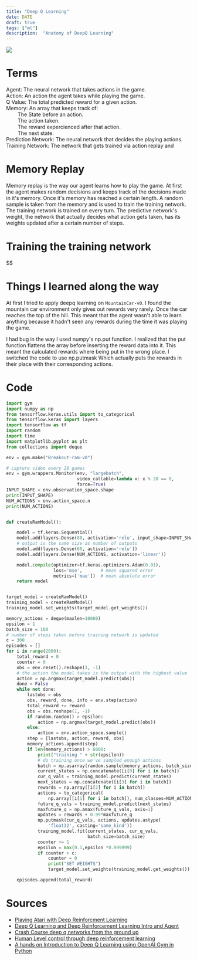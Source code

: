 ```yaml
---
title: "Deep Q Learning"
date: DATE
draft: true
tags: ["ml"]
description:  "Anatomy of DeepQ Learning"
---
```

<img src="/vids/ml/deepq.gif">


# Terms
Agent: The neural network that takes actions in the game.  
Action: An action the agent takes while playing the game.  
Q Value: The total predicted reward for a given action.  
Memory: An array that keeps track of:  
&nbsp;&nbsp;&nbsp;&nbsp;&nbsp;&nbsp;&nbsp;&nbsp;The State before an action.  
&nbsp;&nbsp;&nbsp;&nbsp;&nbsp;&nbsp;&nbsp;&nbsp;The action taken.  
&nbsp;&nbsp;&nbsp;&nbsp;&nbsp;&nbsp;&nbsp;&nbsp;The reward expercienced after that action.  
&nbsp;&nbsp;&nbsp;&nbsp;&nbsp;&nbsp;&nbsp;&nbsp;The next state.  
Prediction Network: The neural network that decides the playing actions.  
Training Network: The network that gets trained via action replay and 

# Memory Replay

Memory replay is the way our agent learns how to play the game. At first the agent makes random decisions and keeps track of the decisions made in it's memory. Once it's memory has reached a certain length. A random sample is taken from the memory and is used to train the training network. The training network is trained on every turn. The predictive network's weight, the network that actually decides what action gets taken, has its weights updated after a certain number of steps. 

# Training the training network

$$

# Things I learned along the way

At first I tried to apply deepq learning on `MountainCar-v0`. I found the mountain car environment only gives out rewards very rarely. Once the car reaches the top of the hill. This meant that the agent wasn't able to learn anything because it hadn't seen any rewards during the time it was playing the game.

I had bug in the way I used numpy's np.put function. I realized that the put function flattens the array before inserting the reward data into it. This meant the calculated rewards where being put in the wrong place. I switched the code to use np.putmask Which actually puts the rewards in their place with their corresponding actions. 

# Code


```python 
import gym
import numpy as np
from tensorflow.keras.utils import to_categorical
from tensorflow.keras import layers
import tensorflow as tf
import random
import time
import matplotlib.pyplot as plt
from collections import deque

env = gym.make("Breakout-ram-v0")

# capture video every 20 games
env = gym.wrappers.Monitor(env, "largebatch",
                           video_callable=lambda x: x % 20 == 0,
                           force=True)
INPUT_SHAPE = env.observation_space.shape
print(INPUT_SHAPE)
NUM_ACTIONS = env.action_space.n
print(NUM_ACTIONS)


def createRamModel():

    model = tf.keras.Sequential()
    model.add(layers.Dense(80, activation='relu', input_shape=INPUT_SHAPE))
    # output is the same size as number of outputs
    model.add(layers.Dense(60, activation='relu'))
    model.add(layers.Dense(NUM_ACTIONS, activation='linear'))

    model.compile(optimizer=tf.keras.optimizers.Adam(0.01),
                  loss='mse',       # mean squared error
                  metrics=['mae'])  # mean absolute error
    return model


target_model = createRamModel()
training_model = createRamModel()
training_model.set_weights(target_model.get_weights())

memory_actions = deque(maxlen=10000)
epsilon = 1
batch_size = 100
# number of steps taken before training network is updated
c = 300
episodes = []
for i in range(2000):
    total_reward = 0
    counter = 0
    obs = env.reset().reshape(1, -1)
    # the action the model takes is the output with the highest value
    action = np.argmax(target_model.predict(obs))
    done = False
    while not done:
        lastobs = obs
        obs, reward, done, info = env.step(action)
        total_reward += reward
        obs = obs.reshape(1, -1)
        if random.random() > epsilon:
            action = np.argmax(target_model.predict(obs))
        else:
            action = env.action_space.sample()
        step = [lastobs, action, reward, obs]
        memory_actions.append(step)
        if len(memory_actions) > 6000:
            print("training " + str(epsilon))
            # do training once we've sampled enough actions
            batch = np.asarray(random.sample(memory_actions, batch_size))
            current_states = np.concatenate([i[0] for i in batch])
            cur_q_vals = training_model.predict(current_states)
            next_states = np.concatenate([i[3] for i in batch])
            rewards = np.array([i[2] for i in batch])
            actions = to_categorical(
                np.array([i[1] for i in batch]), num_classes=NUM_ACTIONS)
            future_q_vals = training_model.predict(next_states)
            maxfuture_q = np.amax(future_q_vals, axis=1)
            updates = rewards + 0.99*maxfuture_q
            np.putmask(cur_q_vals, actions, updates.astype(
                'float32', casting='same_kind'))
            training_model.fit(current_states, cur_q_vals,
                               batch_size=batch_size)
            counter += 1
            epsilon = max(0.1,epsilon *0.999999)
            if counter > c:
                counter = 0
                print("SET WEIGHTS")
                target_model.set_weights(training_model.get_weights())

    episodes.append(total_reward)
```

# Sources
- [Playing Atari with Deep Reinforcment Learning](https://arxiv.org/pdf/1312.5602.pdf)
- [Deep Q Learning and Deep Reinforcement Learning Intro and Agent](https://pythonprogramming.net/deep-q-learning-dqn-reinforcement-learning-python-tutorial/)
- [Crash Course deep q networks from the ground up](https://towardsdatascience.com/qrash-course-deep-q-networks-from-the-ground-up-1bbda41d3677)
- [Human Level control through deep reinforcement learning](https://web.stanford.edu/class/psych209/Readings/MnihEtAlHassibis15NatureControlDeepRL.pdf)
- [A hands on Introduction to Deep Q Learning using OpenAI Gym in Python](https://www.analyticsvidhya.com/blog/2019/04/introduction-deep-q-learning-python/)
